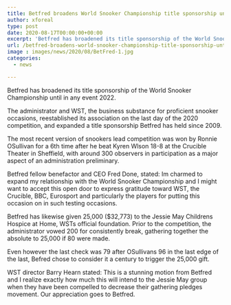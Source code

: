 ```yaml
---
title: Betfred broadens World Snooker Championship title sponsorship until 2022
author: xforeal 
type: post
date: 2020-08-17T00:00:00+00:00
excerpt: 'Betfred has broadened its title sponsorship of the World Snooker Championship until in any event 2022 '
url: /betfred-broadens-world-snooker-championship-title-sponsorship-until-2022/
image : images/news/2020/08/BetFred-1.jpg
categories:
  - news

---
```

Betfred has broadened its title sponsorship of the World Snooker Championship until in any event 2022. 

The administrator and WST, the business substance for proficient snooker occasions, reestablished its association on the last day of the 2020 competition, and expanded a title sponsorship Betfred has held since 2009. 

The most recent version of snookers lead competition was won by Ronnie OSullivan for a 6th time after he beat Kyren Wlson 18-8 at the Crucible Theater in Sheffield, with around 300 observers in participation as a major aspect of an administration preliminary. 

Betfred fellow benefactor and CEO Fred Done, stated: Im charmed to expand my relationship with the World Snooker Championship and I might want to accept this open door to express gratitude toward WST, the Crucible, BBC, Eurosport and particularly the players for putting this occasion on in such testing occasions. 

Betfred has likewise given 25,000 ($32,773) to the Jessie May Childrens Hospice at Home, WSTs official foundation. Prior to the competition, the administrator vowed 200 for consistently break, gathering together the absolute to 25,000 if 80 were made. 

Even however the last check was 79 after OSullivans 96 in the last edge of the last, Befred chose to consider it a century to trigger the 25,000 gift. 

WST director Barry Hearn stated: This is a stunning motion from Betfred and I realize exactly how much this will intend to the Jessie May group when they have been compelled to decrease their gathering pledges movement. Our appreciation goes to Betfred.